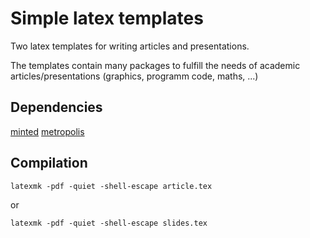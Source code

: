 # Simple latex templates

Two latex templates for writing articles and presentations.

The templates contain many packages to fulfill the needs of academic articles/presentations (graphics, programm code, maths, ...)

## Dependencies

[minted](https://github.com/gpoore/minted)
[metropolis](https://github.com/matze/mtheme)

## Compilation

    latexmk -pdf -quiet -shell-escape article.tex
    
 or
 
    latexmk -pdf -quiet -shell-escape slides.tex
    

